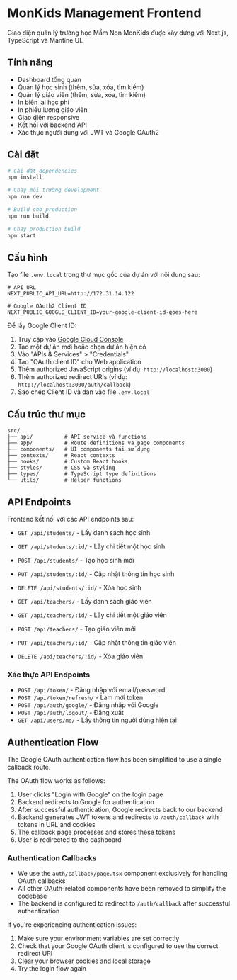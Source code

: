 # MonKids Management Frontend

Giao diện quản lý trường học Mầm Non MonKids được xây dựng với Next.js, TypeScript và Mantine UI.

## Tính năng

- Dashboard tổng quan
- Quản lý học sinh (thêm, sửa, xóa, tìm kiếm)
- Quản lý giáo viên (thêm, sửa, xóa, tìm kiếm)
- In biên lai học phí
- In phiếu lương giáo viên
- Giao diện responsive
- Kết nối với backend API
- Xác thực người dùng với JWT và Google OAuth2

## Cài đặt

```bash
# Cài đặt dependencies
npm install

# Chạy môi trường development
npm run dev

# Build cho production
npm run build

# Chạy production build
npm start
```

## Cấu hình

Tạo file `.env.local` trong thư mục gốc của dự án với nội dung sau:

```
# API URL
NEXT_PUBLIC_API_URL=http://172.31.14.122

# Google OAuth2 Client ID
NEXT_PUBLIC_GOOGLE_CLIENT_ID=your-google-client-id-goes-here
```

Để lấy Google Client ID:
1. Truy cập vào [Google Cloud Console](https://console.cloud.google.com/)
2. Tạo một dự án mới hoặc chọn dự án hiện có
3. Vào "APIs & Services" > "Credentials"
4. Tạo "OAuth client ID" cho Web application
5. Thêm authorized JavaScript origins (ví dụ: `http://localhost:3000`)
6. Thêm authorized redirect URIs (ví dụ: `http://localhost:3000/auth/callback`)
7. Sao chép Client ID và dán vào file `.env.local`

## Cấu trúc thư mục

```
src/
├── api/          # API service và functions
├── app/          # Route definitions và page components
├── components/   # UI components tái sử dụng
├── contexts/     # React contexts
├── hooks/        # Custom React hooks
├── styles/       # CSS và styling
├── types/        # TypeScript type definitions
└── utils/        # Helper functions
```

## API Endpoints

Frontend kết nối với các API endpoints sau:

- `GET /api/students/` - Lấy danh sách học sinh
- `GET /api/students/:id/` - Lấy chi tiết một học sinh
- `POST /api/students/` - Tạo học sinh mới
- `PUT /api/students/:id/` - Cập nhật thông tin học sinh
- `DELETE /api/students/:id/` - Xóa học sinh

- `GET /api/teachers/` - Lấy danh sách giáo viên
- `GET /api/teachers/:id/` - Lấy chi tiết một giáo viên
- `POST /api/teachers/` - Tạo giáo viên mới
- `PUT /api/teachers/:id/` - Cập nhật thông tin giáo viên
- `DELETE /api/teachers/:id/` - Xóa giáo viên

### Xác thực API Endpoints

- `POST /api/token/` - Đăng nhập với email/password
- `POST /api/token/refresh/` - Làm mới token
- `POST /api/auth/google/` - Đăng nhập với Google
- `POST /api/auth/logout/` - Đăng xuất
- `GET /api/users/me/` - Lấy thông tin người dùng hiện tại

## Authentication Flow

The Google OAuth authentication flow has been simplified to use a single callback route.

The OAuth flow works as follows:
1. User clicks "Login with Google" on the login page
2. Backend redirects to Google for authentication
3. After successful authentication, Google redirects back to our backend
4. Backend generates JWT tokens and redirects to `/auth/callback` with tokens in URL and cookies
5. The callback page processes and stores these tokens
6. User is redirected to the dashboard

### Authentication Callbacks

- We use the `auth/callback/page.tsx` component exclusively for handling OAuth callbacks
- All other OAuth-related components have been removed to simplify the codebase
- The backend is configured to redirect to `/auth/callback` after successful authentication

If you're experiencing authentication issues:
1. Make sure your environment variables are set correctly
2. Check that your Google OAuth client is configured to use the correct redirect URI
3. Clear your browser cookies and local storage
4. Try the login flow again
